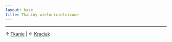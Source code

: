 ```yaml
---
layout: base
title: Tkaniny wielonicielnicowe
---
```




---

↑ [Tkanie](/tkanie/#main) | ← [Kraciak](/tkanie/kraciak/#main)